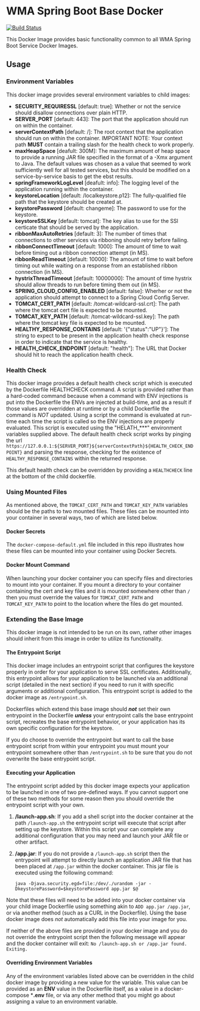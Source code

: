 # WMA Spring Boot Base Docker

[![Build Status](https://travis-ci.org/USGS-CIDA/docker-wma-spring-boot-base.svg?branch=master)](https://travis-ci.org/USGS-CIDA/docker-wma-spring-boot-base)

This Docker Image provides basic functionality common to all WMA Spring Boot Service Docker Images.

## Usage
### Environment Variables
This docker image provides several environment variables to child images:
 - **SECURITY_REQUIRESSL** [default: true]: Whether or not the service should disallow connections over plain HTTP.
 - **SERVER_PORT** [default: 443]: The port that the application should run on within the container.
 - **serverContextPath** [default: /]: The root context that the application should run on within the container. IMPORTANT NOTE: Your context path **MUST** contain a trailing slash for the health check to work properly.
 - **maxHeapSpace** [deafult: 300M]: The maximum amount of heap space to provide a running JAR file specified in the format of a -Xmx argument to Java. The default values was chosen as a value that seemed to work sufficiently well for all tested services, but this should be modified on a service-by-service basis to get the ebst results.
 - **springFrameworkLogLevel** [deafult: info]: The logging level of the application running within the container.
 - **keystoreLocation** [default: /localkeystore.p12]: The fully-qualified file path that the keystore should be created at.
 - **keystorePassword** [default: changeme]: The password to use for the keystore.
 - **keystoreSSLKey** [default: tomcat]: The key alias to use for the SSl certicate that should be served by the application.
 - **ribbonMaxAutoRetries** [default: 3]: The number of times that connections to other services via ribboning should retry before failing.
 - **ribbonConnectTimeout** [default: 1000]: The amount of time to wait before timing out a ribbon connection attempt (in MS).
 - **ribbonReadTimeout** [default: 10000]: The amount of time to wait before timing out while waiting on a response from an established ribbon connection (in MS).
 - **hystrixThreadTimeout** [default: 10000000]: The amount of time hystrix should allow threads to run before timing them out (in MS).
 - **SPRING_CLOUD_CONFIG_ENABLED** [default: false]: Wherher or not the application should attempt to connect to a Spring Cloud Config Server.
 - **TOMCAT_CERT_PATH** [default: /tomcat-wildcard-ssl.crt]: The path where the tomcat cert file is expected to be mounted.
 - **TOMCAT_KEY_PATH** [default: /tomcat-wildcard-ssl.key]: The path where the tomcat key file is expected to be mounted.
 - **HEALTHY_RESPONSE_CONTAINS** [default: '{"status":"UP"}']: The string to expect to be present in the application health check response in order to indicate that the service is healthy.
 - **HEALTH_CHECK_ENDPOINT** [default: "health"]: The URL that Docker should hit to reach the application health check.

### Health Check
This docker image provides a default health check script which is executed by the Dockerfile HEALTHCHECK command. A script is provided rather than a hard-coded command because when a command with ENV injections is put into the Dockerfile the ENVs are injected at build-time, and as a result if those values are overridden at runtime or by a child Dockerfile the command is *NOT* updated. Using a script the command is evaluated at run-time each time the script is called so the ENV injections are properly evaluated. This script is executed using the "HELATH_***" environment variables supplied above. The default health check script works by pinging the url `https://127.0.0.1:${SERVER_PORT}${serverContextPath}${HEALTH_CHECK_ENDPOINT}` and parsing the response, checking for the existence of `HEALTHY_RESPONSE_CONTAINS` within the returned response.

This default health check can be overridden by providing a `HEALTHCHECK` line at the bottom of the child dockerfile.

### Using Mounted Files
As mentioned above, the `TOMCAT_CERT_PATH` and `TOMCAT_KEY_PATH` variables should be the paths to two mounted files. These files can be mounted into your container in several ways, two of which are listed below.

#### Docker Secrets
The `docker-compose-default.yml` file included in this repo illustrates how these files can be mounted into your container using Docker Secrets.

#### Docker Mount Command
When launching your docker container you can specify files and directories to mount into your container. If you mount a directory to your container containing the cert and key files and it is mounted somewhere other than `/` then you must override the values for `TOMCAT_CERT_PATH` and `TOMCAT_KEY_PATH` to point to the location where the files do get mounted.

### Extending the Base Image
This docker image is not intended to be run on its own, rather other images should inherit from this image in order to utilize its functionality. 

#### The Entrypoint Script
This docker image includes an entrypoint script that configures the keystore properly in order for your application to serve SSL certificates. Additionally, this entrypoint allows for your application to be launched via an additional script (detailed in the next section) if you need to run it with specific arguments or additional configuration. This entrypoint script is added to the docker image as `/entrypoint.sh`. 

Dockerfiles which extend this base image should _**not**_ set their own entrypoint in the Dockerfile _**unless**_ your entrypoint calls the base entrypoint script, recreates the base entrypoint behavior, or your application has its own specific configuration for the keystore. 

If you do choose to override the entrypoint but want to call the base entrypoint script from within your entrypoint you must mount your entrypoint somewhere other than `/entrypoint.sh` to be sure that you do not overwrite the base entrypoint script.

#### Executing your Application
The entrypoint script added by this docker image expects your application to be launched in one of two pre-defined ways. If you cannot support one of these two methods for some reason then you should override the entrypoint script with your own.

1. **/launch-app.sh**: If you add a shell script into the docker container at the path `/launch-app.sh` the entrypoint script will execute that script after setting up the keystore. Within this script your can complete any additional configuration that you may need and launch your JAR file or other artifact.

2. **/app.jar**: If you do not provide a `/launch-app.sh` script then the entrypoint will attempt to directly launch an application JAR file that has been placed at `/app.jar` within the docker container. This jar file is executed using the following command: 
    ```
    java -Djava.security.egd=file:/dev/./urandom -jar -DkeystorePassword=$keystorePassword app.jar $@
    ```

Note that these files will need to be added into your docker container via your child image Dockerfile using something akin to `ADD app.jar /app.jar`, or via another method (such as a CURL in the Dockerfile). Using the base docker image does _not_ automatically add this file into your image for you.

If neither of the above files are provided in your docker image and you do not override the entrypoint script then the following message will appear and the docker container will exit: `No /launch-app.sh or /app.jar found. Exiting.`

#### Overriding Environment Variables
Any of the environment variables listed above can be overridden in the child docker image by providing a new value for the variable. This value can be provided as an **ENV** value in the Dockerfile itself, as a value in a docker-compose ***.env** file, or via any other method that you might go about assigning a value to an environment variable.
